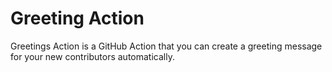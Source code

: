 # Greeting Action

Greetings Action is a GitHub Action that you can create a greeting message for your new contributors automatically.
